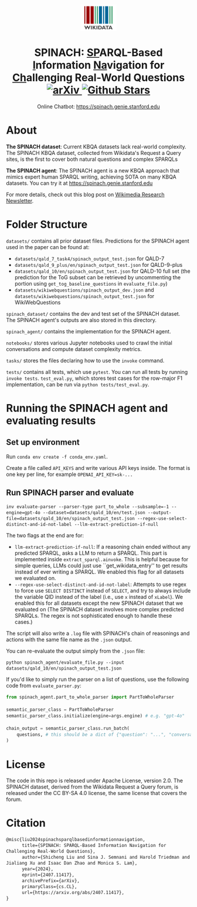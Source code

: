 <p align="center">
    <img src="./images/Wikidata-logo-en.svg" width="100px" alt="Wikidata" />
    <h1 align="center">
        <b>SPINACH: <u>SP</u>ARQL-Based <u>I</u>nformation <u>Na</u>vigation for <u>Ch</u>allenging Real-World Questions</b>
        <br>
        <a href="https://arxiv.org/abs/2407.11417">
            <img src="https://img.shields.io/badge/cs.CL-2407.11417-b31b1b" alt="arXiv">
        </a>
        <a href="https://github.com/stanford-oval/spinach/stargazers">
            <img src="https://img.shields.io/github/stars/stanford-oval/spinach?style=social" alt="Github Stars">
        </a>
    </h1>
</p>

<p align="center">
    Online Chatbot:
    <a href="https://spinach.genie.stanford.edu" target="_blank">
        https://spinach.genie.stanford.edu
    </a>
    <br>
</p>

# About

**The SPINACH dataset**: Current KBQA datasets lack real-world complexity. The SPINACH KBQA dataset, collected from Wikidata's Request a Query sites, is the first to cover both natural questions and complex SPARQLs

**The SPINACH agent**: The SPINACH agent is a new KBQA approach that mimics expert human SPARQL writing, achieving SOTA on many KBQA datasets. You can try it at https://spinach.genie.stanford.edu

For more details, check out this blog post on [Wikimedia Research Newsletter](https://meta.m.wikimedia.org/wiki/Research:Newsletter/2024/November).

# Folder Structure
`datasets/` contains all prior dataset files. Predictions for the SPINACH agent used in the paper can be found at:
- `datasets/qald_7_task4/spinach_output_test.json` for QALD-7
- `datasets/qald_9_plus/en/spinach_output_test.json` for QALD-9-plus
- `datasets/qald_10/en/spinach_output_test.json` for QALD-10 full set (the prediction for the ToG subset can be retrieved by uncommenting the portion using `get_tog_baseline_questions` in `evaluate_file.py`)
- `datasets/wikiwebquestions/spinach_output_dev.json` and `datasets/wikiwebquestions/spinach_output_test.json` for WikiWebQuestions

`spinach_dataset/` contains the dev and test set of the SPINACH dataset. The SPINACH agent's outputs are also stored in this directory.

`spinach_agent/` contains the implementation for the SPINACH agent.

`notebooks/` stores various Jupyter notebooks used to crawl the initial conversations and compute dataset complexity metrics.

`tasks/` stores the files declaring how to use the `invoke` command.

`tests/` contains all tests, which use `pytest`. You can run all tests by running `invoke tests`. `test_eval.py`, which stores test cases for the row-major F1 implementation, can be run via `python tests/test_eval.py`.

# Running the SPINACH agent and evaluating results

## Set up environment

Run `conda env create -f conda_env.yaml`.

Create a file called `API_KEYS` and write various API keys inside. The format is one key per line, for example `OPENAI_API_KEY=sk-...`

## Run SPINACH parser and evaluate

```
inv evaluate-parser --parser-type part_to_whole --subsample=-1 --engine=gpt-4o --dataset=datasets/qald_10/en/test.json --output-file=datasets/qald_10/en/spinach_output_test.json --regex-use-select-distinct-and-id-not-label --llm-extract-prediction-if-null
```

The two flags at the end are for:

- `llm-extract-prediction-if-null`: If a reasoning chain ended without any predicted SPARQL, asks a LLM to return a SPARQL. This part is implemented inside `extract_sparql.ainvoke`. This is helpful because for simple queries, LLMs could just use ``get_wikidata_entry'' to get results instead of ever writing a SPARQL. We enabled this flag for all datasets we evaluated on.
- `--regex-use-select-distinct-and-id-not-label`: Attempts to use regex to force use `SELECT DISTINCT` instead of `SELECT`, and try to always include the variable QID instead of the label (i.e., use `x` instead of `xLabel`). We enabled this for all datasets except the new SPINACH dataset that we evaluated on (The SPINACH dataset involves more complex predicted SPARQLs. The regex is not sophisticated enough to handle these cases.)

The script will also write a `.log` file with SPINACH's chain of reasonings and actions with the same file name as the `.json` output.

You can re-evaluate the output simply from the `.json` file:
```
python spinach_agent/evaluate_file.py --input datasets/qald_10/en/spinach_output_test.json
```

If you'd like to simply run the parser on a list of questions, use the following code from `evaluate_parser.py`:
```python
from spinach_agent.part_to_whole_parser import PartToWholeParser

semantic_parser_class = PartToWholeParser
semantic_parser_class.initialize(engine=args.engine) # e.g. "gpt-4o"

chain_output = semantic_parser_class.run_batch(
    questions, # this should be a dict of {"question": "...", "conversation_history": [...]}, conversation_history can be empty list if running on single-turn questions
)
```


# License

The code in this repo is released under Apache License, version 2.0. The SPINACH dataset, derived from the Wikidata Request a Query forum, is released under the CC BY-SA 4.0 license, the same license that covers the forum.

# Citation

```
@misc{liu2024spinachsparqlbasedinformationnavigation,
      title={SPINACH: SPARQL-Based Information Navigation for Challenging Real-World Questions}, 
      author={Shicheng Liu and Sina J. Semnani and Harold Triedman and Jialiang Xu and Isaac Dan Zhao and Monica S. Lam},
      year={2024},
      eprint={2407.11417},
      archivePrefix={arXiv},
      primaryClass={cs.CL},
      url={https://arxiv.org/abs/2407.11417}, 
}
```
